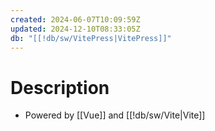 ```yaml
---
created: 2024-06-07T10:09:59Z
updated: 2024-12-10T08:33:05Z
db: "[[!db/sw/VitePress|VitePress]]"
---
```

# Description
- Powered by [[Vue]] and [[!db/sw/Vite|Vite]]